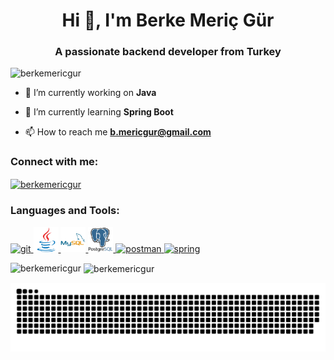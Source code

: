<h1 align="center">Hi 👋, I'm Berke Meriç Gür</h1>
<h3 align="center">A passionate backend developer from Turkey</h3>

<p align="left"> <img src="https://komarev.com/ghpvc/?username=berkemericgur&label=Profile%20views&color=0e75b6&style=flat" alt="berkemericgur" /> </p>

- 🔭 I’m currently working on **Java**

- 🌱 I’m currently learning **Spring Boot**

- 📫 How to reach me **b.mericgur@gmail.com**

<h3 align="left">Connect with me:</h3>
<p align="left">
<a href="https://linkedin.com/in/berkemericgur" target="blank"><img align="center" src="https://raw.githubusercontent.com/rahuldkjain/github-profile-readme-generator/master/src/images/icons/Social/linked-in-alt.svg" alt="berkemericgur" height="30" width="40" /></a>
</p>

<h3 align="left">Languages and Tools:</h3>
<p align="left"> <a href="https://git-scm.com/" target="_blank" rel="noreferrer"> <img src="https://www.vectorlogo.zone/logos/git-scm/git-scm-icon.svg" alt="git" width="40" height="40"/> </a> <a href="https://www.java.com" target="_blank" rel="noreferrer"> <img src="https://raw.githubusercontent.com/devicons/devicon/master/icons/java/java-original.svg" alt="java" width="40" height="40"/> </a> <a href="https://www.mysql.com/" target="_blank" rel="noreferrer"> <img src="https://raw.githubusercontent.com/devicons/devicon/master/icons/mysql/mysql-original-wordmark.svg" alt="mysql" width="40" height="40"/> </a> <a href="https://www.postgresql.org" target="_blank" rel="noreferrer"> <img src="https://raw.githubusercontent.com/devicons/devicon/master/icons/postgresql/postgresql-original-wordmark.svg" alt="postgresql" width="40" height="40"/> </a> <a href="https://postman.com" target="_blank" rel="noreferrer"> <img src="https://www.vectorlogo.zone/logos/getpostman/getpostman-icon.svg" alt="postman" width="40" height="40"/> </a> <a href="https://spring.io/" target="_blank" rel="noreferrer"> <img src="https://www.vectorlogo.zone/logos/springio/springio-icon.svg" alt="spring" width="40" height="40"/> </a> </p>

<p><img align="left" src="https://github-readme-stats.vercel.app/api/top-langs?username=berkemericgur&show_icons=true&locale=en&layout=compact" alt="berkemericgur" /></p>

<p>&nbsp;<img align="center" src="https://github-readme-stats.vercel.app/api?username=berkemericgur&show_icons=true&locale=en" alt="berkemericgur" /></p>


<picture>
  <source media="(prefers-color-scheme: dark)" srcset="https://raw.githubusercontent.com/berkemericgur/berkemericgur/output/github-contribution-grid-snake-dark.svg">
  <source media="(prefers-color-scheme: light)" srcset="https://raw.githubusercontent.com/berkemericgur/berkemericgur/output/github-contribution-grid-snake.svg">
  <img alt="github contribution grid snake animation" src="https://raw.githubusercontent.com/berkemericgur/berkemericgur/output/github-contribution-grid-snake.svg">
</picture>
